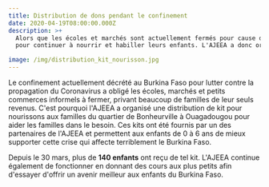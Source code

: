 ```yaml
---
title: Distribution de dons pendant le confinement
date: 2020-04-19T08:00:00.000Z
description: >+
  Alors que les écoles et marchés sont actuellement fermés pour cause de confinement, les parents de Ouagadougou ont du mal à joindre les deux bouts
  pour continuer à nourrir et habiller leurs enfants. L'AJEEA a donc organisé la distribution de kit de nourissons aux enfants du quartier.

image: /img/distribution_kit_nourisson.jpg
---
```

Le confinement actuellement décrété au Burkina Faso pour lutter contre la propagation du Coronavirus a obligé les écoles, marchés et petits commerces
informels à fermer, privant beaucoup de familles de leur seuls revenus. C'est pourquoi l'AJEEA a organisé une distribution de kit pour nourissons aux
familles du quartier de Bonheurville à Ouagadougou pour aider les familles dans le besoin. Ces kits ont été fournis par un des partenaires de l'AJEEA et
permettent aux enfants de 0 à 6 ans de mieux supporter cette crise qui affecte terriblement le Burkina Faso.

Depuis le 30 mars, plus de **140 enfants** ont reçu de tel kit. L'AJEEA continue également de fonctionner en donnant des cours aux plus petits afin d'essayer d'offrir un avenir meilleur aux enfants du Burkina Faso.
